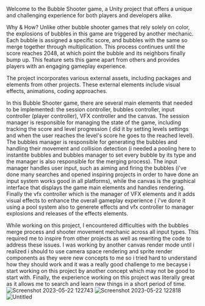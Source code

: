Welcome to the Bubble Shooter game, a Unity project that offers a unique and challenging experience for both players and developers alike.

Why & How?
Unlike other bubble shooter games that rely solely on color, the explosions of bubbles in this game are triggered by another mechanic.
Each bubble is assigned a specific score, and bubbles with the same so merge together through multiplication. This process continues until the score reaches 2048, at which point the bubble and its neighbors finally bump up.
This feature sets this game apart from others and provides players with an engaging gameplay experience.

The project incorporates various external assets, including packages and elements from other projects. These external elements include visual effects, animations, coding approaches.

In this Bubble Shooter game, there are several main elements that needed to be implemented: the session controller, bubbles controller, input controller (player controller), VFX controller and the canvas. The session manager is responsible for managing the state of the game, including tracking the score and level progression ( did it by setting  levels settings  and when the  user  reaches the  level's score he goes to the reached level). The bubbles manager is responsible for generating the bubbles and handling their movement and collision detection (i needed a pooling here to instantite bubbles and bubbles manager to set every bubble by its  type and the  manager is also responsible for the merging process). The input manager handles user input, such as aiming and firing the bubbles (i've  done many searches and opened inspiring projects in order to have done an input system works good  in all platforms), while the canvas is the graphical interface that displays the game main elements  and handles rendering. Finally the vfx  controller which  is the  manager of VFX elements and it adds visual effects to enhance the overall gameplay experience  ( i've done it  using a pool system  also to generete effects and vfx controller to manager explosions and releases of the effects elements.  

While working on  this project, I encountered difficulties with the bubbles merge process and shooter movement mechanic across all input types. This required me to inspire from other projects as well as rewriting the code to address these issues. I was working by another canvas render  mode until  i realized i should  to use camera space rendering and sprite render components as they were new concepts to me so i tried hard to understand  how they should work and it was a really good challenge to me becayse  i start working on this project  by  another concept which  may not be good to start with.  Finally, the experience working on  this project  was literally great as it allows me to search and learn new  things in a short period of time. 
![Screenshot 2023-05-22 122743](https://github.com/eckual/BubbleShooter-ENVAST/assets/67714398/a9c54b29-5e37-4799-8010-67ed88168d76)
![Screenshot 2023-05-22 122818](https://github.com/eckual/BubbleShooter-ENVAST/assets/67714398/7cf7f0cb-8c61-4303-a2f0-0898dbbefa2d)
![Untitled](https://github.com/eckual/BubbleShooter-ENVAST/assets/67714398/bc02ddbb-cc7e-4683-9593-d83910e97a78)
